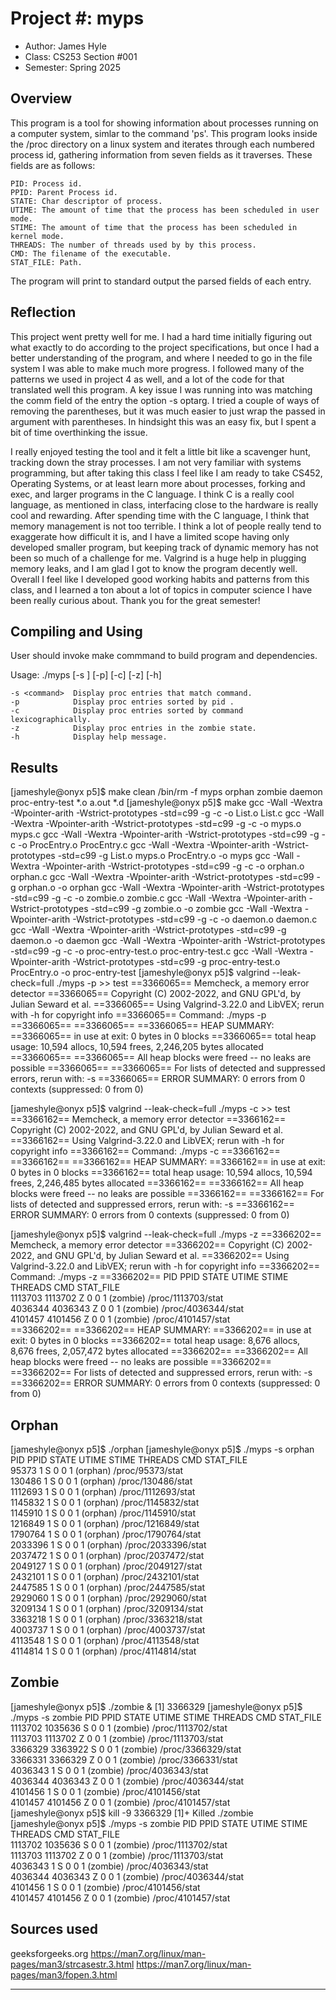 # Project #: myps

* Author: James Hyle
* Class: CS253 Section #001
* Semester: Spring 2025

## Overview

This program is a tool for showing information about processes running on a computer system, 
simlar to the command 'ps'. This program looks inside the /proc directory on a linux system 
and iterates through each numbered process id, gathering information from seven fields as it 
traverses. These fields are as follows: 
    
    PID: Process id.
    PPID: Parent Process id.
    STATE: Char descriptor of process. 
    UTIME: The amount of time that the process has been scheduled in user mode.
    STIME: The amount of time that the process has been scheduled in kernel mode.
    THREADS: The number of threads used by by this process.
    CMD: The filename of the executable.
    STAT_FILE: Path.

The program will print to standard output the parsed fields of each entry. 

## Reflection

This project went pretty well for me. I had a hard time initially figuring out what exactly to do according to
the project specifications, but once I had a better understanding of the program, and where I needed to go in
the file system I was able to make much more progress. I followed many of the patterns we used in project 4 as well, 
and a lot of the code for that translated well this program. A key issue I was running into was matching the comm
field of the entry the option -s optarg. I tried a couple of ways of removing the parentheses, but it was much
easier to just wrap the passed in argument with parentheses. In hindsight this was an easy fix, but I spent
a bit of time overthinking the issue. 

I really enjoyed testing the tool and it felt a little bit like a scavenger hunt, tracking down the stray processes.
I am not very familiar with systems programming, but after taking this class I feel like I am ready to take CS452,
Operating Systems, or at least learn more about processes, forking and exec, and larger programs in the C language.
I think C is a really cool language, as mentioned in class, interfacing close to the hardware is really cool and
rewarding. After spending time with the C language, I think that memory management is not too terrible. I think a
lot of people really tend to exaggerate how difficult it is, and I have a limited scope having only developed smaller
program, but keeping track of dynamic memory has not been so much of a challenge for me. Valgrind is a huge help in
plugging memory leaks, and I am glad I got to know the program decently well. Overall I feel like I developed good
working habits and patterns from this class, and I learned a ton about a lot of topics in computer science I have been
really curious about. Thank you for the great semester!
 

## Compiling and Using

User should invoke make commmand to build program and dependencies. 

Usage: ./myps [-s <command>] [-p] [-c] [-z] [-h]

    -s <command>  Display proc entries that match command.
    -p            Display proc entries sorted by pid .
    -c            Display proc entries sorted by command lexicographically.
    -z            Display proc entries in the zombie state.
    -h            Display help message.

## Results 

[jameshyle@onyx p5]$ make clean
/bin/rm -f myps orphan zombie daemon proc-entry-test *.o a.out *.d
[jameshyle@onyx p5]$ make 
gcc -Wall -Wextra -Wpointer-arith -Wstrict-prototypes -std=c99 -g   -c -o List.o List.c
gcc -Wall -Wextra -Wpointer-arith -Wstrict-prototypes -std=c99 -g   -c -o myps.o myps.c
gcc -Wall -Wextra -Wpointer-arith -Wstrict-prototypes -std=c99 -g   -c -o ProcEntry.o ProcEntry.c
gcc -Wall -Wextra -Wpointer-arith -Wstrict-prototypes -std=c99 -g List.o myps.o ProcEntry.o -o myps
gcc -Wall -Wextra -Wpointer-arith -Wstrict-prototypes -std=c99 -g   -c -o orphan.o orphan.c
gcc -Wall -Wextra -Wpointer-arith -Wstrict-prototypes -std=c99 -g orphan.o -o orphan
gcc -Wall -Wextra -Wpointer-arith -Wstrict-prototypes -std=c99 -g   -c -o zombie.o zombie.c
gcc -Wall -Wextra -Wpointer-arith -Wstrict-prototypes -std=c99 -g zombie.o -o zombie
gcc -Wall -Wextra -Wpointer-arith -Wstrict-prototypes -std=c99 -g   -c -o daemon.o daemon.c
gcc -Wall -Wextra -Wpointer-arith -Wstrict-prototypes -std=c99 -g daemon.o -o daemon
gcc -Wall -Wextra -Wpointer-arith -Wstrict-prototypes -std=c99 -g   -c -o proc-entry-test.o proc-entry-test.c
gcc -Wall -Wextra -Wpointer-arith -Wstrict-prototypes -std=c99 -g proc-entry-test.o ProcEntry.o -o proc-entry-test
[jameshyle@onyx p5]$ valgrind --leak-check=full ./myps -p >> test
==3366065== Memcheck, a memory error detector
==3366065== Copyright (C) 2002-2022, and GNU GPL'd, by Julian Seward et al.
==3366065== Using Valgrind-3.22.0 and LibVEX; rerun with -h for copyright info
==3366065== Command: ./myps -p
==3366065== 
==3366065== 
==3366065== HEAP SUMMARY:
==3366065==     in use at exit: 0 bytes in 0 blocks
==3366065==   total heap usage: 10,594 allocs, 10,594 frees, 2,246,205 bytes allocated
==3366065== 
==3366065== All heap blocks were freed -- no leaks are possible
==3366065== 
==3366065== For lists of detected and suppressed errors, rerun with: -s
==3366065== ERROR SUMMARY: 0 errors from 0 contexts (suppressed: 0 from 0)

[jameshyle@onyx p5]$ valgrind --leak-check=full ./myps -c >> test
==3366162== Memcheck, a memory error detector
==3366162== Copyright (C) 2002-2022, and GNU GPL'd, by Julian Seward et al.
==3366162== Using Valgrind-3.22.0 and LibVEX; rerun with -h for copyright info
==3366162== Command: ./myps -c
==3366162== 
==3366162== 
==3366162== HEAP SUMMARY:
==3366162==     in use at exit: 0 bytes in 0 blocks
==3366162==   total heap usage: 10,594 allocs, 10,594 frees, 2,246,485 bytes allocated
==3366162== 
==3366162== All heap blocks were freed -- no leaks are possible
==3366162== 
==3366162== For lists of detected and suppressed errors, rerun with: -s
==3366162== ERROR SUMMARY: 0 errors from 0 contexts (suppressed: 0 from 0)

[jameshyle@onyx p5]$ valgrind --leak-check=full ./myps -z
==3366202== Memcheck, a memory error detector
==3366202== Copyright (C) 2002-2022, and GNU GPL'd, by Julian Seward et al.
==3366202== Using Valgrind-3.22.0 and LibVEX; rerun with -h for copyright info
==3366202== Command: ./myps -z
==3366202== 
    PID    PPID STATE UTIME STIME THREADS CMD                       STAT_FILE           
1113703 1113702     Z     0     0       1 (zombie)                  /proc/1113703/stat  
4036344 4036343     Z     0     0       1 (zombie)                  /proc/4036344/stat  
4101457 4101456     Z     0     0       1 (zombie)                  /proc/4101457/stat  
==3366202== 
==3366202== HEAP SUMMARY:
==3366202==     in use at exit: 0 bytes in 0 blocks
==3366202==   total heap usage: 8,676 allocs, 8,676 frees, 2,057,472 bytes allocated
==3366202== 
==3366202== All heap blocks were freed -- no leaks are possible
==3366202== 
==3366202== For lists of detected and suppressed errors, rerun with: -s
==3366202== ERROR SUMMARY: 0 errors from 0 contexts (suppressed: 0 from 0)

## Orphan
[jameshyle@onyx p5]$ ./orphan
[jameshyle@onyx p5]$ ./myps -s orphan
    PID    PPID STATE UTIME STIME THREADS CMD                       STAT_FILE           
  95373       1     S     0     0       1 (orphan)                  /proc/95373/stat    
 130486       1     S     0     0       1 (orphan)                  /proc/130486/stat   
1112693       1     S     0     0       1 (orphan)                  /proc/1112693/stat  
1145832       1     S     0     0       1 (orphan)                  /proc/1145832/stat  
1145910       1     S     0     0       1 (orphan)                  /proc/1145910/stat  
1216849       1     S     0     0       1 (orphan)                  /proc/1216849/stat  
1790764       1     S     0     0       1 (orphan)                  /proc/1790764/stat  
2033396       1     S     0     0       1 (orphan)                  /proc/2033396/stat  
2037472       1     S     0     0       1 (orphan)                  /proc/2037472/stat  
2049127       1     S     0     0       1 (orphan)                  /proc/2049127/stat  
2432101       1     S     0     0       1 (orphan)                  /proc/2432101/stat  
2447585       1     S     0     0       1 (orphan)                  /proc/2447585/stat  
2929060       1     S     0     0       1 (orphan)                  /proc/2929060/stat  
3209134       1     S     0     0       1 (orphan)                  /proc/3209134/stat  
3363218       1     S     0     0       1 (orphan)                  /proc/3363218/stat  
4003737       1     S     0     0       1 (orphan)                  /proc/4003737/stat  
4113548       1     S     0     0       1 (orphan)                  /proc/4113548/stat  
4114814       1     S     0     0       1 (orphan)                  /proc/4114814/stat  

## Zombie
[jameshyle@onyx p5]$ ./zombie &
[1] 3366329
[jameshyle@onyx p5]$ ./myps -s zombie
    PID    PPID STATE UTIME STIME THREADS CMD                       STAT_FILE           
1113702 1035636     S     0     0       1 (zombie)                  /proc/1113702/stat  
1113703 1113702     Z     0     0       1 (zombie)                  /proc/1113703/stat  
3366329 3363922     S     0     0       1 (zombie)                  /proc/3366329/stat  
3366331 3366329     Z     0     0       1 (zombie)                  /proc/3366331/stat  
4036343       1     S     0     0       1 (zombie)                  /proc/4036343/stat  
4036344 4036343     Z     0     0       1 (zombie)                  /proc/4036344/stat  
4101456       1     S     0     0       1 (zombie)                  /proc/4101456/stat  
4101457 4101456     Z     0     0       1 (zombie)                  /proc/4101457/stat  
[jameshyle@onyx p5]$ kill -9 3366329
[1]+  Killed                  ./zombie
[jameshyle@onyx p5]$ ./myps -s zombie
    PID    PPID STATE UTIME STIME THREADS CMD                       STAT_FILE           
1113702 1035636     S     0     0       1 (zombie)                  /proc/1113702/stat  
1113703 1113702     Z     0     0       1 (zombie)                  /proc/1113703/stat  
4036343       1     S     0     0       1 (zombie)                  /proc/4036343/stat  
4036344 4036343     Z     0     0       1 (zombie)                  /proc/4036344/stat  
4101456       1     S     0     0       1 (zombie)                  /proc/4101456/stat  
4101457 4101456     Z     0     0       1 (zombie)                  /proc/4101457/stat


## Sources used

geeksforgeeks.org
https://man7.org/linux/man-pages/man3/strcasestr.3.html
https://man7.org/linux/man-pages/man3/fopen.3.html

----------